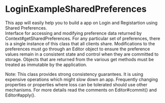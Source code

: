 # LoginExampleSharedPreferences
This app will easily help you to build a app on Login and Registartion using Shared Preferences.<br>
Interface for accessing and modifying preference data returned by Context#getSharedPreferences. For any particular set of preferences, there is a single instance of this class that all clients share. Modifications to the preferences must go through an Editor object to ensure the preference values remain in a consistent state and control when they are committed to storage. Objects that are returned from the various get methods must be treated as immutable by the application.

Note: This class provides strong consistency guarantees. It is using expensive operations which might slow down an app. Frequently changing properties or properties where loss can be tolerated should use other mechanisms. For more details read the comments on Editor#commit() and Editor#apply().

